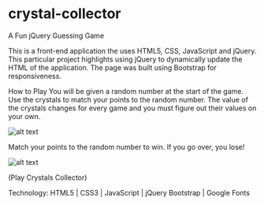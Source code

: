 # crystal-collector
A Fun jQuery Guessing Game

This is a front-end application the uses HTML5, CSS, JavaScript and jQuery. This particular project highlights using jQuery to dynamically update the HTML of the application.
The page was built using Bootstrap for responsiveness.

How to Play
You will be given a random number at the start of the game. Use the crystals to match your points to the random number. The value of the crystals changes for every game and you must figure out their values on your own.

![alt text](crystal-collector/assets/images/crystal-collector-1.PNG "Crystals Collecter 1")

Match your points to the random number to win. If you go over, you lose!

![alt text](crystal-collector/assets/images/crystal-collector-2.PNG "Crystals Collector 2")

(Play Crystals Collector)

Technology:
HTML5 | CSS3 | JavaScript | jQuery
Bootstrap | Google Fonts
